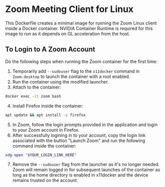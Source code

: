 # Zoom Meeting Client for Linux
This Dockerfile creates a minimal image for running the Zoom Linux 
client inside a Docker container. NVIDIA Container Runtime is required
for this image to run as it depends on GL acceleration from the host.

## To Login to A Zoom Account
Do the following steps when running the Zoom container for the first time:
1. Temporarily add ```--sudouser``` flag to the ```x11docker``` command
   in ```Zoom.desktop``` to launch the container with a root enabled.
2. Run the container using the modified launcher.
3. Attach to the container:
```bash
docker exec -it zoom bash
```
4. Install Firefox inside the container:
```bash
apt update && apt install -y firefox
```
5. In Zoom, follow the login prompts provided in the application
and login to your Zoom account in Firefox.
6. After successfully logining in to your account, copy the 
login link associated with the button "Launch Zoom" and run 
the following command inside the container:
```bash
xdg-open "$YOUR_LOGIN_LINK_HERE"
```
7. Remove the ```--sudouser``` flag from the launcher as it's
no longer needed.
Zoom will remain logged in for subsequent launches of the
container as long as the home directory is enabled in x11docker
and the device remains trusted on the account.